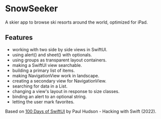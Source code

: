 # SnowSeeker

A skier app to browse ski resorts around the world, optimized for iPad.

<!-- <p align="center">
    <img src="screenshot.png" style="width:528px;max-width:100%;">
</p> -->

## Features

- working with two side by side views in SwiftUI.
- using alert() and sheet() with optionals.
- using groups as transparent layout containers.
- making a SwiftUI view searchable.
- building a primary list of items.
- making NavigationView work in landscape.
- creating a secondary view for NavigationView.
- searching for data in a List.
- changing a view's layout in response to size classes.
- binding an alert to an optional string.
- letting the user mark favorites.

Based on [100 Days of SwiftUI](https://www.hackingwithswift.com/100/swiftui) by Paul Hudson - Hacking with Swift (2022).

